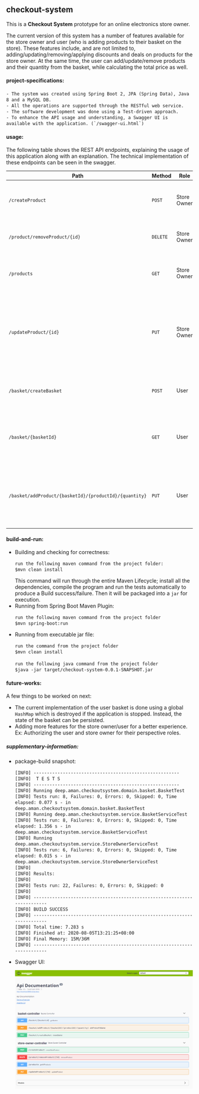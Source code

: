 ## checkout-system

This is a **Checkout System** prototype for an online electronics store owner. 

The current version of this system has a number of features available for the store owner and user (who is adding products to their basket on the store). These features include, and are not limited to, adding/updating/removing/applying discounts and deals on products for the store owner. At the same time, the user can add/update/remove products and their quantity from the basket, while calculating the total price as well.

#### project-specifications:

    - The system was created using Spring Boot 2, JPA (Spring Data), Java 8 and a MySQL DB.
    - All the operations are supported through the RESTful web service.
    - The software development was done using a Test-driven approach.
    - To enhance the API usage and understanding, a Swagger UI is available with the application. (`/swagger-ui.html`)

#### usage:

The following table shows the REST API endpoints, explaining the usage of this application along with an explanation. The technical implementation of these endpoints can be seen in the swagger.

Path | Method | Role | Explanation
-----|--------|------|------------
`/createProduct` | `POST` | Store Owner | creates a new product using the product object and saves it to DB
`/product/removeProduct/{id}` | `DELETE` | Store Owner | removes the product from the DB using the product-id
`/products` | `GET` | Store Owner | gets all the products from the DB in the form of the product object
`/updateProduct/{id}` | `PUT` | Store Owner | updates a product using the product-id to change the product details and add a free item/discount deal for it (buy x get y% off on z)
`/basket/createBasket` | `POST` | User | creates a new basket for the user and returns the unique basket-id
`/basket/{basketId}` | `GET` | User | this gives the basket of the user with all the products, free items and costs with deals applied
`/basket/addProduct/{basketId}/{productId}/{quantity}` | `PUT` | User | adds a product to users basket based on their basked-id, the product they wish to add and it's quantity
 
#### build-and-run:

- Building and checking for correctness:
  ```$xslt
  run the following maven command from the project folder:
  $mvn clean install
  ```
  This command will run through the entire Maven Lifecycle; install all the dependencies, compile the program and run the tests automatically to produce a Build success/failure. Then it will be packaged into a `jar` for execution.
- Running from Spring Boot Maven Plugin:
  ```$xslt
  run the following maven command from the project folder
  $mvn spring-boot:run
  ```
- Running from executable jar file:
  ```$xslt
  run the command from the project folder
  $mvn clean install
  
  run the following java command from the project folder
  $java -jar target/checkout-system-0.0.1-SNAPSHOT.jar
  ```

#### future-works:

A few things to be worked on next:
- The current implementation of the user basket is done using a global `HashMap` which is destroyed if the  application is stopped. Instead, the state of the basket can be persisted.
- Adding more features for the store owner/user for a better experience. Ex: Authorizing the user and store owner for their perspective roles.


##### supplementary-information:

- package-build snapshot:
    ```$xslt
    [INFO] -------------------------------------------------------
    [INFO]  T E S T S
    [INFO] -------------------------------------------------------
    [INFO] Running deep.aman.checkoutsystem.domain.basket.BasketTest
    [INFO] Tests run: 8, Failures: 0, Errors: 0, Skipped: 0, Time elapsed: 0.077 s - in deep.aman.checkoutsystem.domain.basket.BasketTest
    [INFO] Running deep.aman.checkoutsystem.service.BasketServiceTest
    [INFO] Tests run: 8, Failures: 0, Errors: 0, Skipped: 0, Time elapsed: 1.356 s - in deep.aman.checkoutsystem.service.BasketServiceTest
    [INFO] Running deep.aman.checkoutsystem.service.StoreOwnerServiceTest
    [INFO] Tests run: 6, Failures: 0, Errors: 0, Skipped: 0, Time elapsed: 0.015 s - in deep.aman.checkoutsystem.service.StoreOwnerServiceTest
    [INFO] 
    [INFO] Results:
    [INFO] 
    [INFO] Tests run: 22, Failures: 0, Errors: 0, Skipped: 0
    [INFO] 
    [INFO] ------------------------------------------------------------------------
    [INFO] BUILD SUCCESS
    [INFO] ------------------------------------------------------------------------
    [INFO] Total time: 7.283 s
    [INFO] Finished at: 2020-08-05T13:21:25+08:00
    [INFO] Final Memory: 15M/36M
    [INFO] ------------------------------------------------------------------------
    ```

- Swagger UI:
    
    ![Swagger UI](/src/main/resources/static/swagger-ui.PNG)
